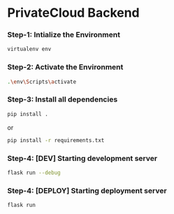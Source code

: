 # PrivateCloud Backend

### Step-1: Intialize the Environment

```bash
virtualenv env
```

### Step-2: Activate the Environment

```bash
.\env\Scripts\activate
```

### Step-3: Install all dependencies

```bash
pip install .
```
or
```bash
pip install -r requirements.txt
```

### Step-4: [DEV] Starting development server

```bash
flask run --debug
```

### Step-4: [DEPLOY] Starting deployment server

```bash
flask run
```
